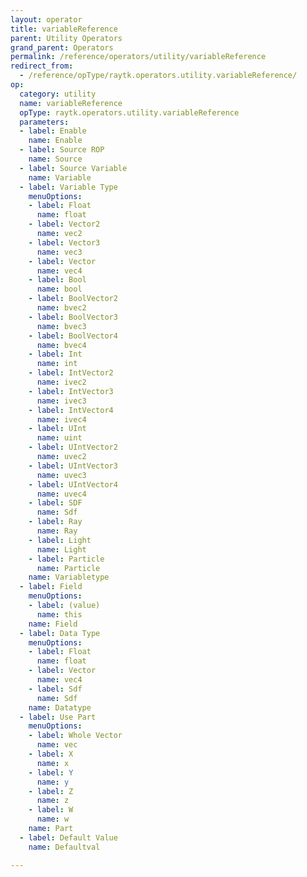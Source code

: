 ```yaml
---
layout: operator
title: variableReference
parent: Utility Operators
grand_parent: Operators
permalink: /reference/operators/utility/variableReference
redirect_from:
  - /reference/opType/raytk.operators.utility.variableReference/
op:
  category: utility
  name: variableReference
  opType: raytk.operators.utility.variableReference
  parameters:
  - label: Enable
    name: Enable
  - label: Source ROP
    name: Source
  - label: Source Variable
    name: Variable
  - label: Variable Type
    menuOptions:
    - label: Float
      name: float
    - label: Vector2
      name: vec2
    - label: Vector3
      name: vec3
    - label: Vector
      name: vec4
    - label: Bool
      name: bool
    - label: BoolVector2
      name: bvec2
    - label: BoolVector3
      name: bvec3
    - label: BoolVector4
      name: bvec4
    - label: Int
      name: int
    - label: IntVector2
      name: ivec2
    - label: IntVector3
      name: ivec3
    - label: IntVector4
      name: ivec4
    - label: UInt
      name: uint
    - label: UIntVector2
      name: uvec2
    - label: UIntVector3
      name: uvec3
    - label: UIntVector4
      name: uvec4
    - label: SDF
      name: Sdf
    - label: Ray
      name: Ray
    - label: Light
      name: Light
    - label: Particle
      name: Particle
    name: Variabletype
  - label: Field
    menuOptions:
    - label: (value)
      name: this
    name: Field
  - label: Data Type
    menuOptions:
    - label: Float
      name: float
    - label: Vector
      name: vec4
    - label: Sdf
      name: Sdf
    name: Datatype
  - label: Use Part
    menuOptions:
    - label: Whole Vector
      name: vec
    - label: X
      name: x
    - label: Y
      name: y
    - label: Z
      name: z
    - label: W
      name: w
    name: Part
  - label: Default Value
    name: Defaultval

---
```

